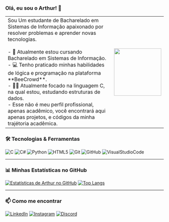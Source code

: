 ### Olá, eu sou o Arthur! 👋<br>
<table>
  <tr>
    <td>
      Sou Um estudante de Bacharelado em Sistemas de Informação apaixonado por resolver problemas e aprender novas tecnologias.<br><br>
      - 🌱 Atualmente estou cursando Bacharelado em Sistemas de Informação.<br>
      - 💻 Tenho praticado minhas habilidades de lógica e programação na plataforma **BeeCrowd**.<br>
      - 👨‍💻 Atualmente focado na linguagem C, na qual estou, estudando estruturas de dados.<br>
      - Esse não é meu perfil profissional, apenas acadêmico, você encontrará aqui apenas projetos, e códigos da minha trajétoria acadêmica.
    </td>
    <td>
      <img src="https://i.pinimg.com/originals/ab/de/8d/abde8d9dbb4fcb0b07ce2586f39346f6.gif" width="150">
    </td>
  </tr>
</table>


### 🛠️ Tecnologias & Ferramentas

![C](https://img.shields.io/badge/C-00599C?style=for-the-badge&logo=c&logoColor=white)
![C#](https://img.shields.io/badge/C%23-239120?style=for-the-badge&logo=csharp&logoColor=white)
![Python](https://img.shields.io/badge/Python-3776AB?style=for-the-badge&logo=python&logoColor=white)
![HTML5](https://img.shields.io/badge/HTML5-E34F26?style=for-the-badge&logo=html5&logoColor=white)
![Git](https://img.shields.io/badge/GIT-E44C30?style=for-the-badge&logo=git&logoColor=white)
![GitHub](https://img.shields.io/badge/GitHub-100000?style=for-the-badge&logo=github&logoColor=white)
![VisualStudioCode](https://img.shields.io/badge/VisualStudioCode-0078D4?style=for-the-badge&logo=visual%20studio%20code&logoColor=white)

---

### 📊 Minhas Estatísticas no GitHub

[![Estatísticas de Arthur no GitHub](https://github-readme-stats.vercel.app/api?username=arthurgxtz-exe&show_icons=true&theme=dracula&include_all_commits=true&count_private=true)](https://github.com/arthurgxtz-exe)
[![Top Langs](https://github-readme-stats.vercel.app/api/top-langs/?username=arthurgxtz-exe&layout=compact&theme=dracula)](https://github.com/arthurgxtz-exe)

---

### 📫 Como me encontrar

[![LinkedIn](https://img.shields.io/badge/LinkedIn-0077B5?style=for-the-badge&logo=linkedin&logoColor=white)](https://www.linkedin.com/in/arthur-ferreira-a76064166/)
[![Instagram](https://img.shields.io/badge/Instagram-E4405F?style=for-the-badge&logo=instagram&logoColor=white)](https://www.instagram.com/arthurgxtz/)
[![Discord](https://img.shields.io/badge/Discord-7289DA?style=for-the-badge&logo=discord&logoColor=white)](https://discord.gg/F4JqufJRRJ)
